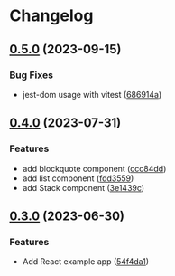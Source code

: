# Changelog

## [0.5.0](https://github.com/jtiala/themeless-ui/compare/@themeless-ui/react-example-v0.4.0...@themeless-ui/react-example-v0.5.0) (2023-09-15)


### Bug Fixes

* jest-dom usage with vitest ([686914a](https://github.com/jtiala/themeless-ui/commit/686914a0646fd54896498a54255623df8a6db08b))

## [0.4.0](https://github.com/jtiala/themeless-ui/compare/@themeless-ui/react-example-v0.3.0...@themeless-ui/react-example-v0.4.0) (2023-07-31)


### Features

* add blockquote component ([ccc84dd](https://github.com/jtiala/themeless-ui/commit/ccc84dd536f1977298aea11935ac471894da97c1))
* add list component ([fdd3559](https://github.com/jtiala/themeless-ui/commit/fdd3559ab26a1e78d6f429fb2d09979b1b850a19))
* add Stack component ([3e1439c](https://github.com/jtiala/themeless-ui/commit/3e1439c102a9ce23629356f38998439a95642ae3))

## [0.3.0](https://github.com/jtiala/themeless-ui/compare/@themeless-ui/react-example-v0.2.0...@themeless-ui/react-example-v0.3.0) (2023-06-30)


### Features

* Add React example app ([54f4da1](https://github.com/jtiala/themeless-ui/commit/54f4da19c26f943c382fd22568c85cc8ef43c61e))
